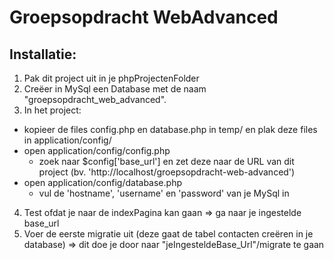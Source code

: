 # Groepsopdracht WebAdvanced

## Installatie:
1. Pak dit project uit in je phpProjectenFolder
2. Creëer in MySql een Database met de naam "groepsopdracht_web_advanced".
3. In het project: 
 * kopieer de files config.php en database.php in temp/ en plak deze files in application/config/
 * open application/config/config.php
    * zoek naar $config['base_url'] en zet deze naar de URL van dit project (bv. 'http://localhost/groepsopdracht-web-advanced')
 * open application/config/database.php
    * vul de 'hostname', 'username' en 'password' van je MySql in
4. Test ofdat je naar de indexPagina kan gaan => ga naar je ingestelde base_url
5. Voer de eerste migratie uit (deze gaat de tabel contacten creëren in je database) => dit doe je door naar "jeIngesteldeBase_Url"/migrate te gaan